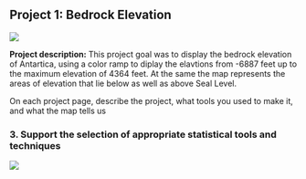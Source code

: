 ## Project 1: Bedrock Elevation

<img src = "/project_bedrock/bedrock.jpg">

**Project description:** 
This project goal was to display the bedrock elevation of Antartica, using a color ramp to diplay the elavtions from -6887 feet up to the maximum elevation of 4364 feet. At the same the map represents the areas of elevation that lie below as well as above Seal Level. 


On each project page, describe the project, what tools you used to make it, and what the map tells us

### 3. Support the selection of appropriate statistical tools and techniques

<img src="images/dummy_thumbnail.jpg?raw=true"/>
